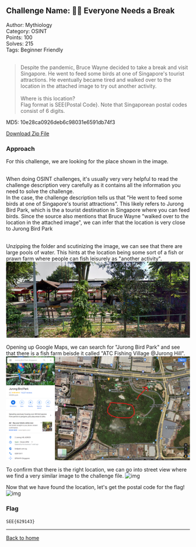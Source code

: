 ## Challenge Name: 🧑‍🎓 Everyone Needs a Break
Author: Mythiology  
Category: OSINT  
Points: 100  
Solves: 215  
Tags: Beginner Friendly  
<br>
>Despite the pandemic, Bruce Wayne decided to take a break and visit Singapore. He went to feed some birds at one of Singapore's tourist attractions. He eventually became tired and walked over to the location in the attached image to try out another activity.<br><br>
Where is this location?  
Flag format is SEE{Postal Code}. Note that Singaporean postal codes consist of 6 digits.

MD5: 10e28ca0926deb6c98031e6591db74f3

[Download Zip File](https://github.com/Team-Rainbow-Hash/seetf-2022-writeups/blob/main/osint/%F0%9F%A7%91%E2%80%8D%F0%9F%8E%93%20Everyone%20Needs%20a%20Break/files/osint_everyone_needs_a_break.zip "Zip File")

### Approach
For this challenge, we are looking for the place shown in the image.<br><br>

When doing OSINT challenges, it's usually very very helpful to read the challenge description very carefully as it contains all the information you need to solve the challenge.  
In the case, the challenge description tells us that "He went to feed some birds at one of Singapore's tourist attractions". This likely refers to Jurong Bird Park, which is the a tourist destination in Singapore where you can feed birds. Since the source also mentions that Bruce Wayne "walked over to the location in the attached image", we can infer that the location is very close to Jurong Bird Park<br><br>

Unzipping the folder and scutinizing the image, we can see that there are large pools of water. This hints at the location being some sort of a fish or prawn farm where people can fish leisurely as "another activity". 
![img](https://github.com/Team-Rainbow-Hash/seetf-2022-writeups/blob/main/osint/%F0%9F%A7%91%E2%80%8D%F0%9F%8E%93%20Everyone%20Needs%20a%20Break/files/challenge.png "Image")  

Opening up Google Maps, we can search for "Jurong Bird Park" and see that there is a fish farm beisde it called "ATC Fishing Village @Jurong Hill". 
![img](https://github.com/Team-Rainbow-Hash/seetf-2022-writeups/blob/main/osint/%F0%9F%A7%91%E2%80%8D%F0%9F%8E%93%20Everyone%20Needs%20a%20Break/files/Gogle%20Maps.png "Image")  

To confirm that there is the right location, we can go into street view where we find a very similar image to the challenge file.
![img](https://github.com/Team-Rainbow-Hash/seetf-2022-writeups/blob/main/osint/%F0%9F%A7%91%E2%80%8D%F0%9F%8E%93%20Everyone%20Needs%20a%20Break/files/Street%20View.png "Image")  

Now that we have found the location, let's get the postal code for the flag!
![img]( "Image")

### Flag
`SEE{629143}`

---
[Back to home](https://github.com/Team-Rainbow-Hash/seetf-2022-writeups)